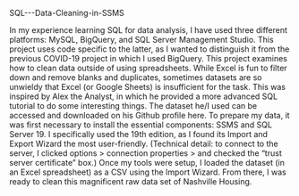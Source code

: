 SQL---Data-Cleaning-in-SSMS

In my experience learning SQL for data analysis, I have used three different platforms: MySQL, BigQuery, and SQL Server Management Studio. This project uses code specific to the latter, as I wanted to distinguish it from the previous COVID-19 project in which I used BigQuery.
This project examines how to clean data outside of using spreadsheets. While Excel is fun to filter down and remove blanks and duplicates, sometimes datasets are so unwieldy that Excel (or Google Sheets) is insufficient for the task.
This was inspired by Alex the Analyst, in which he provided a more advanced SQL tutorial to do some interesting things. The dataset he/I used can be accessed and downloaded on his Github profile here.
To prepare my data, it was first necessary to install the essential components: SSMS and SQL Server 19. I specifically used the 19th edition, as I found its Import and Export Wizard the most user-friendly. (Technical detail: to connect to the server, I clicked options > connection properties > and checked the “trust server certificate” box.)
Once my tools were setup, I loaded the dataset (in an Excel spreadsheet) as a CSV using the Import Wizard. From there, I was ready to clean this magnificent raw data set of Nashville Housing.

